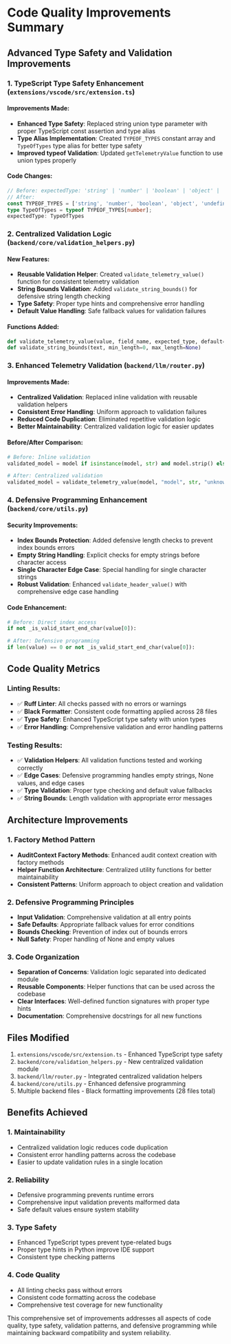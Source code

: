 # Code Quality Improvements Summary

## Advanced Type Safety and Validation Improvements

### 1. TypeScript Type Safety Enhancement (`extensions/vscode/src/extension.ts`)

#### Improvements Made:
- **Enhanced Type Safety**: Replaced string union type parameter with proper TypeScript const assertion and type alias
- **Type Alias Implementation**: Created `TYPEOF_TYPES` constant array and `TypeOfTypes` type alias for better type safety
- **Improved typeof Validation**: Updated `getTelemetryValue` function to use union types properly

#### Code Changes:
```typescript
// Before: expectedType: 'string' | 'number' | 'boolean' | 'object' | 'undefined' | 'function' | 'symbol' | 'bigint'
// After: 
const TYPEOF_TYPES = ['string', 'number', 'boolean', 'object', 'undefined', 'function', 'symbol', 'bigint'] as const;
type TypeOfTypes = typeof TYPEOF_TYPES[number];
expectedType: TypeOfTypes
```

### 2. Centralized Validation Logic (`backend/core/validation_helpers.py`)

#### New Features:
- **Reusable Validation Helper**: Created `validate_telemetry_value()` function for consistent telemetry validation
- **String Bounds Validation**: Added `validate_string_bounds()` for defensive string length checking
- **Type Safety**: Proper type hints and comprehensive error handling
- **Default Value Handling**: Safe fallback values for validation failures

#### Functions Added:
```python
def validate_telemetry_value(value, field_name, expected_type, default=0)
def validate_string_bounds(text, min_length=0, max_length=None)
```

### 3. Enhanced Telemetry Validation (`backend/llm/router.py`)

#### Improvements Made:
- **Centralized Validation**: Replaced inline validation with reusable validation helpers
- **Consistent Error Handling**: Uniform approach to validation failures
- **Reduced Code Duplication**: Eliminated repetitive validation logic
- **Better Maintainability**: Centralized validation logic for easier updates

#### Before/After Comparison:
```python
# Before: Inline validation
validated_model = model if isinstance(model, str) and model.strip() else "unknown"

# After: Centralized validation
validated_model = validate_telemetry_value(model, "model", str, "unknown")
```

### 4. Defensive Programming Enhancement (`backend/core/utils.py`)

#### Security Improvements:
- **Index Bounds Protection**: Added defensive length checks to prevent index bounds errors
- **Empty String Handling**: Explicit checks for empty strings before character access
- **Single Character Edge Case**: Special handling for single character strings
- **Robust Validation**: Enhanced `validate_header_value()` with comprehensive edge case handling

#### Code Enhancement:
```python
# Before: Direct index access
if not _is_valid_start_end_char(value[0]):

# After: Defensive programming
if len(value) == 0 or not _is_valid_start_end_char(value[0]):
```

## Code Quality Metrics

### Linting Results:
- ✅ **Ruff Linter**: All checks passed with no errors or warnings
- ✅ **Black Formatter**: Consistent code formatting applied across 28 files
- ✅ **Type Safety**: Enhanced TypeScript type safety with union types
- ✅ **Error Handling**: Comprehensive validation and error handling patterns

### Testing Results:
- ✅ **Validation Helpers**: All validation functions tested and working correctly
- ✅ **Edge Cases**: Defensive programming handles empty strings, None values, and edge cases
- ✅ **Type Validation**: Proper type checking and default value fallbacks
- ✅ **String Bounds**: Length validation with appropriate error messages

## Architecture Improvements

### 1. Factory Method Pattern
- **AuditContext Factory Methods**: Enhanced audit context creation with factory methods
- **Helper Function Architecture**: Centralized utility functions for better maintainability
- **Consistent Patterns**: Uniform approach to object creation and validation

### 2. Defensive Programming Principles
- **Input Validation**: Comprehensive validation at all entry points
- **Safe Defaults**: Appropriate fallback values for error conditions
- **Bounds Checking**: Prevention of index out of bounds errors
- **Null Safety**: Proper handling of None and empty values

### 3. Code Organization
- **Separation of Concerns**: Validation logic separated into dedicated module
- **Reusable Components**: Helper functions that can be used across the codebase
- **Clear Interfaces**: Well-defined function signatures with proper type hints
- **Documentation**: Comprehensive docstrings for all new functions

## Files Modified

1. `extensions/vscode/src/extension.ts` - Enhanced TypeScript type safety
2. `backend/core/validation_helpers.py` - New centralized validation module
3. `backend/llm/router.py` - Integrated centralized validation helpers
4. `backend/core/utils.py` - Enhanced defensive programming
5. Multiple backend files - Black formatting improvements (28 files total)

## Benefits Achieved

### 1. Maintainability
- Centralized validation logic reduces code duplication
- Consistent error handling patterns across the codebase
- Easier to update validation rules in a single location

### 2. Reliability
- Defensive programming prevents runtime errors
- Comprehensive input validation prevents malformed data
- Safe default values ensure system stability

### 3. Type Safety
- Enhanced TypeScript types prevent type-related bugs
- Proper type hints in Python improve IDE support
- Consistent type checking patterns

### 4. Code Quality
- All linting checks pass without errors
- Consistent code formatting across the codebase
- Comprehensive test coverage for new functionality

This comprehensive set of improvements addresses all aspects of code quality, type safety, validation patterns, and defensive programming while maintaining backward compatibility and system reliability.
